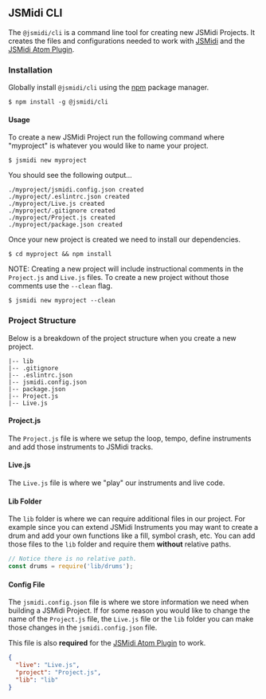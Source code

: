 ## JSMidi CLI

The `@jsmidi/cli` is a command line tool for creating new JSMidi Projects. It creates
the files and configurations needed to work with
[JSMidi](https://github.com/aaronats/jsmidi) and the
[JSMidi Atom Plugin](https://github.com/aaronats/jsmidi-atom).

### Installation

Globally install `@jsmidi/cli` using the [npm](https://www.npmjs.com/) package manager.

```
$ npm install -g @jsmidi/cli
```

#### Usage

To create a new JSMidi Project run the following command where "myproject" is whatever
you would like to name your project.

```
$ jsmidi new myproject
```

You should see the following output...

```
./myproject/jsmidi.config.json created
./myproject/.eslintrc.json created
./myproject/Live.js created
./myproject/.gitignore created
./myproject/Project.js created
./myproject/package.json created
```

Once your new project is created we need to install our dependencies.

```
$ cd myproject && npm install
```

NOTE: Creating a new project will include instructional comments in the `Project.js`
and `Live.js` files. To create a new project without those comments use the `--clean`
flag.

```
$ jsmidi new myproject --clean
```


### Project Structure

Below is a breakdown of the project structure when you create a new project.

```
|-- lib
|-- .gitignore
|-- .eslintrc.json
|-- jsmidi.config.json
|-- package.json
|-- Project.js
|-- Live.js
```

#### Project.js

The `Project.js` file is where we setup the loop, tempo, define instruments and add those
instruments to JSMidi tracks.

#### Live.js

The `Live.js` file is where we "play" our instruments and live code.

#### Lib Folder

The `lib` folder is where we can require additional files in our project. For example
since you can extend JSMidi Instruments you may want to create a drum and add your
own functions like a fill, symbol crash, etc. You can add those files to the
`lib` folder and require them __without__ relative paths.

```javascript
// Notice there is no relative path.
const drums = require('lib/drums');
```

#### Config File

The `jsmidi.config.json` file is where we store information we need when building
a JSMidi Project. If for some reason you would like to change the name of the
`Project.js` file, the `Live.js` file or the `lib` folder you can make those changes
in the `jsmidi.config.json` file.

This file is also __required__ for the
[JSMidi Atom Plugin](https://github.com/aaronats/jsmidi-atom) to work.

```json
{
  "live": "Live.js",
  "project": "Project.js",
  "lib": "lib"
}
```
